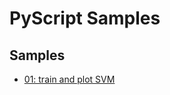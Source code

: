 # PyScript Samples

## Samples

* [01: train and plot SVM](samples/sample01_train_and_plot_svm/main.html)
